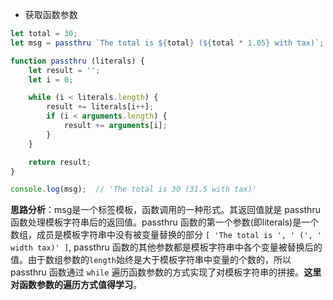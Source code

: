 - 获取函数参数

```JavaScript
let total = 30;
let msg = passthru `The total is ${total} (${total * 1.05} with tax)`;

function passthru (literals) {
    let result = '';
    let i = 0;

    while (i < literals.length) {
        result += literals[i++];
        if (i < arguments.length) {
            result += arguments[i];
        }
    }

    return result;
}

console.log(msg);  // 'The total is 30 (31.5 with tax)'
```

**思路分析**：msg是一个标签模板，函数调用的一种形式。其返回值就是 passthru 函数处理模板字符串后的返回值。passthru 函数的第一个参数(即literals)是一个数组，成员是模板字符串中没有被变量替换的部分 `[ 'The total is ', ' (', ' width tax)' ]`, passthru 函数的其他参数都是模板字符串中各个变量被替换后的值。由于数组参数的`length`始终是大于模板字符串中变量的个数的，所以 passthru 函数通过 `while` 遍历函数参数的方式实现了对模板字符串的拼接。**这里对函数参数的遍历方式值得学习**。
